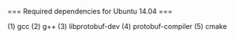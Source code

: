 === Required dependencies for Ubuntu 14.04 ===

(1) gcc
(2) g++
(3) libprotobuf-dev
(4) protobuf-compiler
(5) cmake

